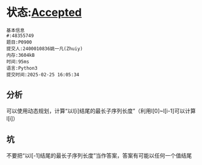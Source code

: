 # 状态:[Accepted](http://dsbpython.openjudge.cn/dspythonbook/solution/48355749/)
    基本信息
    #:48355749
    题目:P0900
    提交人:2400010836姚一凡(Zhuiy)
    内存:3604kB
    时间:95ms
    语言:Python3
    提交时间:2025-02-25 16:05:34

## 分析
可以使用动态规划，计算“以l[i]结尾的最长子序列长度”（利用l[0]~l[i-1]可以计算l[i]）
## 坑
不要把“以l[-1]结尾的最长子序列长度”当作答案，答案有可能以任何一个值结尾


